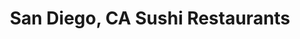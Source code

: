 ---
layout: city
title: San Diego, CA Sushi Restaurants
permalink: /california/san-diego/
stateAbbr: CA
stateName: California
cityName: San Diego

---